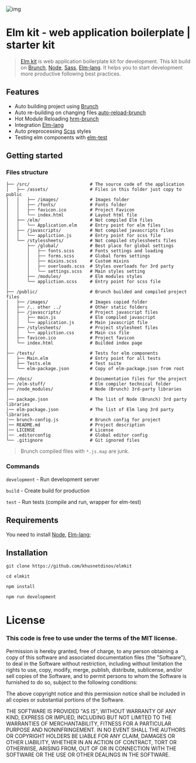 ![img](https://avatars0.githubusercontent.com/u/4359353?v=3&s=150)
# Elm kit - web application boilerplate | starter kit

>  [Elm kit](https://github.com/khusnetdinov/elmkit) is web application boilerplate kit for development. This kit build on [Brunch](http://brunch.io/), [Node](https://nodejs.org/en/), [Sass](http://sass-lang.com/), [Elm-lang](http://elm-lang.org/). It helps you to start development more productive following best practices.

## Features

- Auto building project using [Brunch](https://brunch.io)
- Auto re-building on changing files [auto-reload-brunch](https://github.com/brunch/auto-reload-brunch)
- Hot Module Reloading [hrm-brunch](https://github.com/brunch/hmr-brunch)
- Integration [Elm-lang](http://elm-lang.org/)
- Auto preprocessing [Scss](http://sass-lang.com/) styles
- Testing elm components with [elm-test](https://github.com/elm-community/elm-test)

## Getting started

### Files structure
```
├── /src/                       # The source code of the application
│   ├── /assets/                # Files in this folder just copy to public
│   │   ├── /images/            # Images folder
│   │   ├── /fonts/             # Fonts folder
│   │   ├── favicon.ico         # Project Favicon
│   │   └── index.html          # Layout html file
│   ├── /elm/                   # Not compiled Elm files
│   │   └── Application.elm     # Entry point for elm files
│   ├── /javascripts/           # Not compiled javascripts files
│   │   └── appliction.js       # Entry point for scss file
│   └── /stylessheets/          # Not compiled stylessheets files
│       ├── /global/            # Best place for global settings
│       │   ├── fonts.scss      # Fonts settings and loading
│       │   ├── forms.scss      # Global forms settings
│       │   ├── mixins.scss     # Custom mixins
│       │   ├── overloads.scss  # Styles overloads for 3rd party
│       │   └── settings.scss   # Main styles setting
│       ├── /modules/           # Elm modules styles
│       └── appliction.scss     # Entry point for scss file
│
├── /public/                    # Brunch builded and compiled project files
│   ├── /images/                # Images copied folder
│   ├── /.. other ../           # Other static folders
│   ├── /javascripts/           # Project javascript files
│   │   ├── main.js             # Elm compiled javascript
│   │   └── application.js      # Main javascript file
│   ├── /stylesheets/           # Project stylesheet files
│   │   └── appliction.css      # Main css file
│   ├── favicon.ico             # Project favicon
│   └── index.html              # Builded index page
│
├── /tests/                     # Tests for elm components
│   ├── Main.elm                # Entry point for all tests
│   ├── Tests.elm               # Test suite
│   └── elm-package.json        # Copy of elm-package.json from root
│
├── /docs/                      # Documentation files for the project
├── /elm-stuff/                 # Elm compiler technical folder
├── /node_modules/              # Node (Brunch) 3rd-party libraries
│
│── package.json                # The list of Node (Brunch) 3rd party libraries
│── elm-package.json            # The list of Elm lang 3rd party libraries
│── brunch-config.js            # Brunch config for project
│── README.md                   # Project description
│── LICENSE                     # License
│── .editorconfig               # Global editor config
└── .gitignore                  # Git ignored files
```

> Brunch compiled files with `*.js.map` are junk.

### Commands

 `development` - Run development server

 `build`       - Create build for production

 `test`        - Run tests (compile and run, wrapper for elm-test)

## Requirements

You need to install [Node](https://nodejs.org/en/), [Elm-lang](http://elm-lang.org/);

## Installation

`git clone https://github.com/khusnetdinov/elmkit`

`cd elmkit`

`npm install`

`npm run development`

# License

### This code is free to use under the terms of the MIT license.

Permission is hereby granted, free of charge, to any person obtaining
a copy of this software and associated documentation files (the
"Software"), to deal in the Software without restriction, including
without limitation the rights to use, copy, modify, merge, publish,
distribute, sublicense, and/or sell copies of the Software, and to
permit persons to whom the Software is furnished to do so, subject to
the following conditions:

The above copyright notice and this permission notice shall be included
in all copies or substantial portions of the Software.

THE SOFTWARE IS PROVIDED "AS IS", WITHOUT WARRANTY OF ANY KIND,
EXPRESS OR IMPLIED, INCLUDING BUT NOT LIMITED TO THE WARRANTIES OF
MERCHANTABILITY, FITNESS FOR A PARTICULAR PURPOSE AND NONINFRINGEMENT.
IN NO EVENT SHALL THE AUTHORS OR COPYRIGHT HOLDERS BE LIABLE FOR ANY
CLAIM, DAMAGES OR OTHER LIABILITY, WHETHER IN AN ACTION OF CONTRACT,
TORT OR OTHERWISE, ARISING FROM, OUT OF OR IN CONNECTION WITH THE
SOFTWARE OR THE USE OR OTHER DEALINGS IN THE SOFTWARE.

